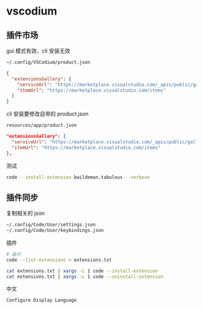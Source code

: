 # vscodium

## 插件市场

gui 模式有效，cli 安装无效

```sh
~/.config/VSCodium/product.json
```

```json
{
  "extensionsGallery": {
    "serviceUrl": "https://marketplace.visualstudio.com/_apis/public/gallery",
    "itemUrl": "https://marketplace.visualstudio.com/items"
  }
}
```

cli 安装要修改自带的 product.json

```sh
resources/app/product.json
```

```json
"extensionsGallery": {
  "serviceUrl": "https://marketplace.visualstudio.com/_apis/public/gallery",
  "itemUrl": "https://marketplace.visualstudio.com/items"
},
```

测试

```sh
code --install-extension bwildeman.tabulous --verbose
```

## 插件同步

复制相关的 json

```sh
~/.config/Code/User/settings.json
~/.config/Code/User/keybindings.json
```

插件

```sh
# 备份
code --list-extensions > extensions.txt

cat extensions.txt | xargs -L 1 code --install-extension
cat extensions.txt | xargs -L 1 code --uninstall-extension
```

中文

```sh
Configure Display Language
```
